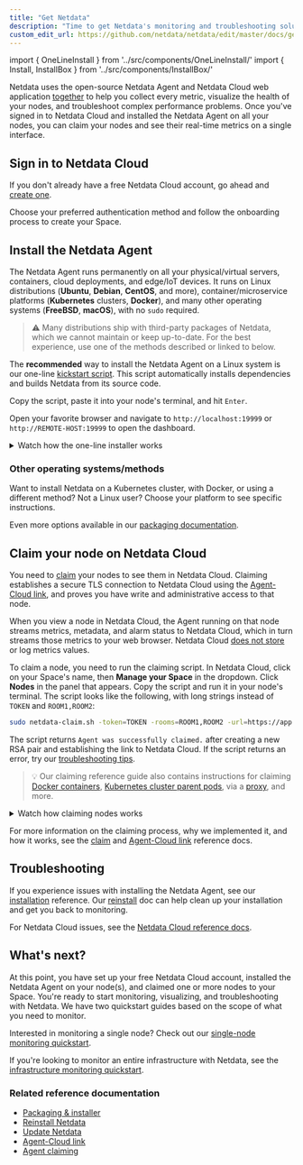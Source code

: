 ```yaml
---
title: "Get Netdata"
description: "Time to get Netdata's monitoring and troubleshooting solution. Sign in to Cloud, download the Agent everywhere, and connect it all together."
custom_edit_url: https://github.com/netdata/netdata/edit/master/docs/get/README.md
---
```




import { OneLineInstall } from '../src/components/OneLineInstall/'
import { Install, InstallBox } from '../src/components/InstallBox/'

Netdata uses the open-source Netdata Agent and Netdata Cloud web application
[together](/docs/overview/what-is-netdata) to help you collect every metric, visualize the health of your nodes, and
troubleshoot complex performance problems. Once you've signed in to Netdata Cloud and installed the Netdata Agent on all
your nodes, you can claim your nodes and see their real-time metrics on a single interface.

## Sign in to Netdata Cloud

If you don't already have a free Netdata Cloud account, go ahead and [create one](https://app.netdata.cloud).

Choose your preferred authentication method and follow the onboarding process to create your Space.

## Install the Netdata Agent

The Netdata Agent runs permanently on all your physical/virtual servers, containers, cloud deployments, and edge/IoT
devices. It runs on Linux distributions (**Ubuntu**, **Debian**, **CentOS**, and more), container/microservice platforms
(**Kubernetes** clusters, **Docker**), and many other operating systems (**FreeBSD**, **macOS**), with no `sudo`
required.

> ⚠️ Many distributions ship with third-party packages of Netdata, which we cannot maintain or keep up-to-date. For the
> best experience, use one of the methods described or linked to below.

The **recommended** way to install the Netdata Agent on a Linux system is our one-line [kickstart
script](/docs/agent/packaging/installer/methods/kickstart). This script automatically installs dependencies and builds Netdata
from its source code.

<OneLineInstall />

Copy the script, paste it into your node's terminal, and hit `Enter`. 

Open your favorite browser and navigate to `http://localhost:19999` or `http://REMOTE-HOST:19999` to open the dashboard.

<details>
<summary>Watch how the one-line installer works</summary>
<iframe width="820" height="460" src="https://www.youtube.com/embed/tVIp7ycK60A" frameborder="0" allow="accelerometer; autoplay; clipboard-write; encrypted-media; gyroscope; picture-in-picture" allowfullscreen></iframe>
</details>

### Other operating systems/methods

Want to install Netdata on a Kubernetes cluster, with Docker, or using a different method? Not a Linux user? Choose your
platform to see specific instructions.

<Install>
  <InstallBox
    to="/docs/agent/packaging/installer/methods/kubernetes"
    img="/img/index/methods/kubernetes.svg"
    os="Kubernetes" />
  <InstallBox
    to="/docs/agent/packaging/docker"
    img="/img/index/methods/docker.svg"
    os="Docker" />
  <InstallBox
    to="/docs/agent/packaging/installer/methods/cloud-providers"
    img="/img/index/methods/cloud.svg"
    imgDark="/img/index/methods/cloud-dark.svg"
    os="Cloud providers (GCP, AWS, Azure)" />
  <InstallBox
    to="/docs/agent/packaging/installer/methods/packages"
    img="/img/index/methods/package.svg"
    imgDark="/img/index/methods/package-dark.svg"
    os="Linux with .deb/.rpm" />
  <InstallBox
    to="/docs/agent/packaging/installer/methods/kickstart-64"
    img="/img/index/methods/static.svg"
    imgDark="/img/index/methods/static-dark.svg"
    os="Linux with static 64-bit binary" />
  <InstallBox
    to="/docs/agent/packaging/installer/methods/manual" 
    img="/img/index/methods/git.svg"
    imgDark="/img/index/methods/git-dark.svg"
    os="Linux from Git" />
  <InstallBox
    to="/docs/agent/packaging/installer/methods/freebsd"
    img="/img/index/methods/freebsd.svg"
    os="FreeBSD" />
  <InstallBox
    to="/docs/agent/packaging/installer/methods/macos"
    img="/img/index/methods/macos.svg"
    os="MacOS" />
</Install>

Even more options available in our [packaging documentation](/docs/agent/packaging/installer#alternative-methods).

## Claim your node on Netdata Cloud

You need to [claim](/docs/agent/claim) your nodes to see them in Netdata Cloud. Claiming establishes a secure TLS
connection to Netdata Cloud using the [Agent-Cloud link](/docs/agent/aclk), and proves you have write and administrative
access to that node.

When you view a node in Netdata Cloud, the Agent running on that node streams metrics, metadata, and alarm status to
Netdata Cloud, which in turn streams those metrics to your web browser. Netdata Cloud [does not
store](/docs/store/distributed-data-architecture#does-netdata-cloud-store-my-metrics) or log metrics values.

To claim a node, you need to run the claiming script. In Netdata Cloud, click on your Space's name, then **Manage your
Space** in the dropdown. Click **Nodes** in the panel that appears. Copy the script and run it in your node's terminal.
The script looks like the following, with long strings instead of `TOKEN` and `ROOM1,ROOM2`:

```bash
sudo netdata-claim.sh -token=TOKEN -rooms=ROOM1,ROOM2 -url=https://app.netdata.cloud
```

The script returns `Agent was successfully claimed.` after creating a new RSA pair and establishing the link to Netdata
Cloud. If the script returns an error, try our [troubleshooting tips](/docs/agent/claim#troubleshooting).

> 💡 Our claiming reference guide also contains instructions for claiming [Docker
> containers](/docs/agent/claim#claim-an-agent-running-in-docker), [Kubernetes cluster parent
> pods](/docs/agent/claim#claim-an-agent-running-in-docker), via a [proxy](/docs/agent/claim#claim-through-a-proxy), and
> more.

<details>
<summary>Watch how claiming nodes works</summary>
<iframe width="820" height="460" src="https://www.youtube.com/embed/UAzVvhMab8g" frameborder="0" allow="accelerometer; autoplay; clipboard-write; encrypted-media; gyroscope; picture-in-picture" allowfullscreen></iframe>
</details>

For more information on the claiming process, why we implemented it, and how it works, see the [claim](/docs/agent/claim)
and [Agent-Cloud link](/docs/agent/aclk) reference docs.

## Troubleshooting

If you experience issues with installing the Netdata Agent, see our
[installation](/docs/agent/packaging/installer#troubleshooting-and-known-issues) reference. Our
[reinstall](/docs/agent/packaging/installer/reinstall) doc can help clean up your installation and get you back to monitoring.

For Netdata Cloud issues, see the [Netdata Cloud reference docs](/docs/cloud).

## What's next?

At this point, you have set up your free Netdata Cloud account, installed the Netdata Agent on your node(s), and claimed
one or more nodes to your Space. You're ready to start monitoring, visualizing, and troubleshooting with Netdata. We
have two quickstart guides based on the scope of what you need to monitor.

Interested in monitoring a single node? Check out our [single-node monitoring
quickstart](/docs/quickstart/single-node).

If you're looking to monitor an entire infrastructure with Netdata, see the [infrastructure monitoring
quickstart](/docs/quickstart/infrastructure).

### Related reference documentation

-   [Packaging &amp; installer](/docs/agent/packaging/installer)
-   [Reinstall Netdata](/docs/agent/packaging/installer/reinstall)
-   [Update Netdata](/docs/agent/packaging/installer/update)
-   [Agent-Cloud link](/docs/agent/aclk)
-   [Agent claiming](/docs/agent/claim)


